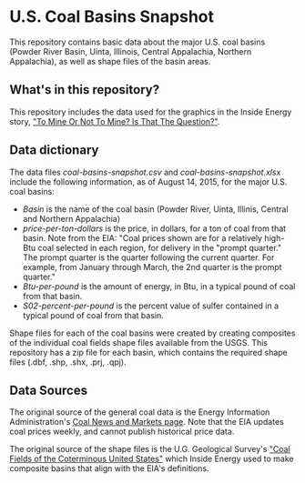 # U.S. Coal Basins Snapshot
This repository contains basic data about the major U.S. coal basins (Powder River Basin, Uinta, Illinois, Central Appalachia, Northern Appalachia), as well as shape files of the basin areas.

## What's in this repository?

This repository includes the data used for the graphics in the Inside Energy story, ["To Mine Or Not To Mine? Is That The Question?"](http://insideenergy.org/2015/08/24/to-mine-or-not-to-mine-is-that-the-question/).

## Data dictionary

The data files *coal-basins-snapshot.csv* and *coal-basins-snapshot.xlsx* include the following information, as of August 14, 2015, for the major U.S. coal basins:
* *Basin* is the name of the coal basin (Powder River, Uinta, Illinis, Central and Northern Appalachia)
* *price-per-ton-dollars* is the price, in dollars, for a ton of coal from that basin. Note from the EIA: "Coal prices shown are for a relatively high-Btu coal selected in each region, for delivery in the "prompt quarter." The prompt quarter is the quarter following the current quarter. For example, from January through March, the 2nd quarter is the prompt quarter."
* *Btu-per-pound* is the amount of energy, in Btu, in a typical pound of coal from that basin.
* *S02-percent-per-pound* is the percent value of sulfer contained in a typical pound of coal from that basin. 

Shape files for each of the coal basins were created by creating composites of the individual coal fields shape files available from the USGS. This repository has a zip file for each basin, which contains the required shape files (.dbf, .shp, .shx, .prj, .qpj).

## Data Sources

The original source of the general coal data is the Energy Information Administration's [Coal News and Markets page](http://www.eia.gov/coal/news_markets/). Note that the EIA updates coal prices weekly, and cannot publish historical price data.

The original source of the shape files is the U.G. Geological Survey's ["Coal Fields of the Coterminous United States"](http://pubs.usgs.gov/of/2012/1205/) which Inside Energy used to make composite basins that align with the EIA's definitions.
